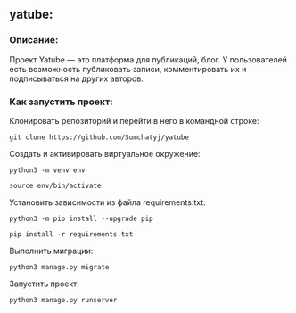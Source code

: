 ## yatube:

### Описание:

Проект Yatube — это платформа для публикаций, блог. У пользователей есть возможность публиковать записи, комментировать их и подписываться на других авторов.


### Как запустить проект:

Клонировать репозиторий и перейти в него в командной строке:

```
git clone https://github.com/Sumchatyj/yatube
```

Cоздать и активировать виртуальное окружение:

```
python3 -m venv env
```

```
source env/bin/activate
```

Установить зависимости из файла requirements.txt:

```
python3 -m pip install --upgrade pip
```

```
pip install -r requirements.txt
```

Выполнить миграции:

```
python3 manage.py migrate
```

Запустить проект:

```
python3 manage.py runserver
```
